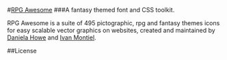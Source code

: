 #[RPG Awesome](TODO)
###A fantasy themed font and CSS toolkit.

RPG Awesome is a suite of 495 pictographic, rpg and fantasy themes icons for easy scalable vector graphics on websites, created and maintained by [Daniela Howe](http://github.com/nagoshiasumary) and [Ivan Montiel](http://github.com/idmontie).

##License
